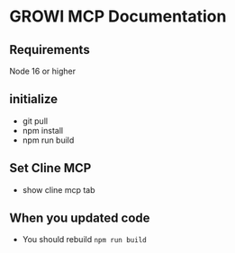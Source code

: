 # GROWI MCP Documentation

## Requirements

Node 16 or higher

## initialize

- git pull
- npm install
- npm run build

## Set Cline MCP

- show cline mcp tab

## When you updated code 

- You should rebuild  `npm run build`